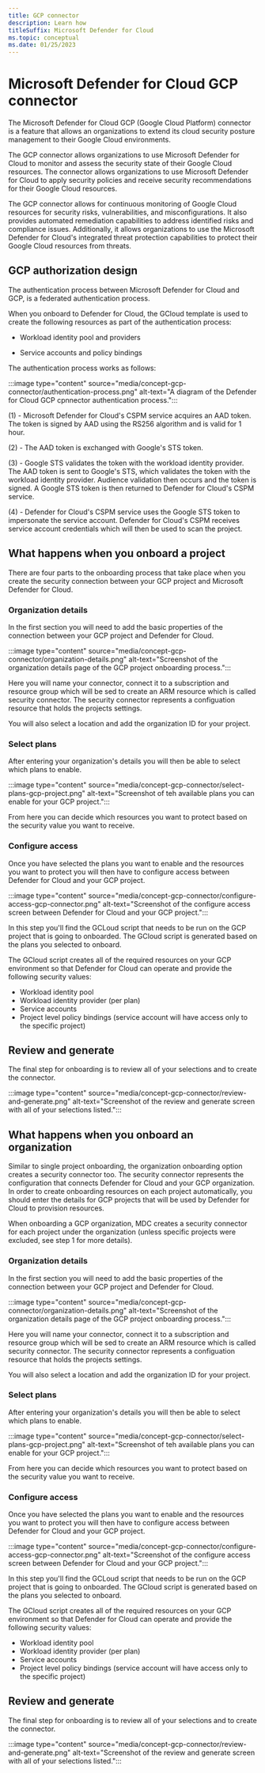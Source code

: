 ```yaml
---
title: GCP connector 
description: Learn how 
titleSuffix: Microsoft Defender for Cloud
ms.topic: conceptual
ms.date: 01/25/2023
---
```


# Microsoft Defender for Cloud GCP connector

The Microsoft Defender for Cloud GCP (Google Cloud Platform) connector is a feature that allows an organizations to extend its cloud security posture management to their Google Cloud environments.

The GCP connector allows organizations to use Microsoft Defender for Cloud to monitor and assess the security state of their Google Cloud resources. The connector allows organizations to use Microsoft Defender for Cloud to apply security policies and receive security recommendations for their Google Cloud resources.

The GCP connector allows for continuous monitoring of Google Cloud resources for security risks, vulnerabilities, and misconfigurations. It also provides automated remediation capabilities to address identified risks and compliance issues. Additionally, it allows organizations to use the Microsoft Defender for Cloud's integrated threat protection capabilities to protect their Google Cloud resources from threats.

## GCP authorization design

The authentication process between Microsoft Defender for Cloud and GCP, is a federated authentication process.  

When you onboard to Defender for Cloud, the GCloud template is used to create the following resources as part of the authentication process: 

- Workload identity pool and providers

- Service accounts and policy bindings

The authentication process works as follows:

:::image type="content" source="media/concept-gcp-connector/authentication-process.png" alt-text="A diagram of the Defender for Cloud GCP cpnnector authentication process.":::

(1) - Microsoft Defender for Cloud's CSPM service acquires an AAD token. The token is signed by AAD using the RS256 algorithm and is valid for 1 hour.

(2) - The AAD token is exchanged with Google's STS token.

(3) - Google STS validates the token with the workload identity provider. The AAD token is sent to Google's STS, which validates the token with the workload identity provider. Audience validation then occurs and the token is signed. A Google STS token is then returned to Defender for Cloud's CSPM service.

(4) - Defender for Cloud's CSPM service uses the Google STS token to impersonate the service account. Defender for Cloud's CSPM receives service account credentials which will then be used to scan the project.

## What happens when you onboard a project

There are four parts to the onboarding process that take place when you create the security connection between your GCP project and Microsoft Defender for Cloud.

### Organization details

In the first section you will need to add the basic properties of the connection between your GCP project and Defender for Cloud.

:::image type="content" source="media/concept-gcp-connector/organization-details.png" alt-text="Screenshot of the organization details page of the GCP project onboarding process.":::

Here you will name your connector, connect it to a subscription and resource group which will be sed to create an ARM resource which is called security connector. The security connector represents a configuation resource that holds the projects settings.

You will also select a location and add the organization ID for your project.

### Select plans

After entering your organization's details you will then be able to select which plans to enable.

:::image type="content" source="media/concept-gcp-connector/select-plans-gcp-project.png" alt-text="Screenshot of teh available plans you can enable for your GCP project.":::

From here you can decide which resources you want to protect based on the security value you want to receive.

### Configure access

Once you have selected the plans you want to enable and the resources you want to protect you will then have to configure access between Defender for Cloud and your GCP project.

:::image type="content" source="media/concept-gcp-connector/configure-access-gcp-connector.png" alt-text="Screenshot of the configure access screen between Defender for Cloud and your GCP project.":::

In this step you'll find the GCLoud script that needs to be run on the GCP project that is going to onboarded. The GCloud script is generated based on the plans you selected to onboard.

The GCloud script creates all of the required resources on your GCP environment so that Defender for Cloud can operate and provide the following security values:

- Workload identity pool
- Workload identity provider (per plan)
- Service accounts
- Project level policy bindings (service account will have access only to the specific project)

## Review and generate

The final step for onboarding is to review all of your selections and to create the connector.

:::image type="content" source="media/concept-gcp-connector/review-and-generate.png" alt-text="Screenshot of the review and generate screen with all of your selections listed.":::

## What happens when you onboard an organization

Similar to single project onboarding, the organization onboarding option creates a security connector too. The security connector represents the configuration that connects Defender for Cloud and your GCP organization. In order to create onboarding resources on each project automatically, you should enter the details for GCP projects that will be used by Defender for Cloud to provision resources.

When onboarding a GCP organization, MDC creates a security connector for each project under the organization (unless specific projects were excluded, see step 1 for more details).

### Organization details

In the first section you will need to add the basic properties of the connection between your GCP project and Defender for Cloud.

:::image type="content" source="media/concept-gcp-connector/organization-details.png" alt-text="Screenshot of the organization details page of the GCP project onboarding process.":::

Here you will name your connector, connect it to a subscription and resource group which will be sed to create an ARM resource which is called security connector. The security connector represents a configuation resource that holds the projects settings.

You will also select a location and add the organization ID for your project.

### Select plans

After entering your organization's details you will then be able to select which plans to enable.

:::image type="content" source="media/concept-gcp-connector/select-plans-gcp-project.png" alt-text="Screenshot of teh available plans you can enable for your GCP project.":::

From here you can decide which resources you want to protect based on the security value you want to receive.

### Configure access

Once you have selected the plans you want to enable and the resources you want to protect you will then have to configure access between Defender for Cloud and your GCP project.

:::image type="content" source="media/concept-gcp-connector/configure-access-gcp-connector.png" alt-text="Screenshot of the configure access screen between Defender for Cloud and your GCP project.":::

In this step you'll find the GCLoud script that needs to be run on the GCP project that is going to onboarded. The GCloud script is generated based on the plans you selected to onboard.

The GCloud script creates all of the required resources on your GCP environment so that Defender for Cloud can operate and provide the following security values:

- Workload identity pool
- Workload identity provider (per plan)
- Service accounts
- Project level policy bindings (service account will have access only to the specific project)

## Review and generate

The final step for onboarding is to review all of your selections and to create the connector.

:::image type="content" source="media/concept-gcp-connector/review-and-generate.png" alt-text="Screenshot of the review and generate screen with all of your selections listed.":::
